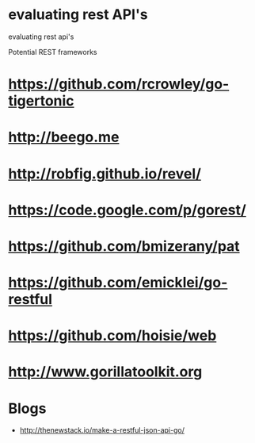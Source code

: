 # evaluating rest API's
evaluating rest api's

Potential REST frameworks

# https://github.com/rcrowley/go-tigertonic
# http://beego.me
# http://robfig.github.io/revel/
# https://code.google.com/p/gorest/
# https://github.com/bmizerany/pat
# https://github.com/emicklei/go-restful
# https://github.com/hoisie/web
# http://www.gorillatoolkit.org

# Blogs

* http://thenewstack.io/make-a-restful-json-api-go/
